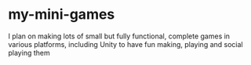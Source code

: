 # my-mini-games

I plan on making lots of small but fully functional, complete games in various platforms, including Unity to have fun making, playing and social playing them